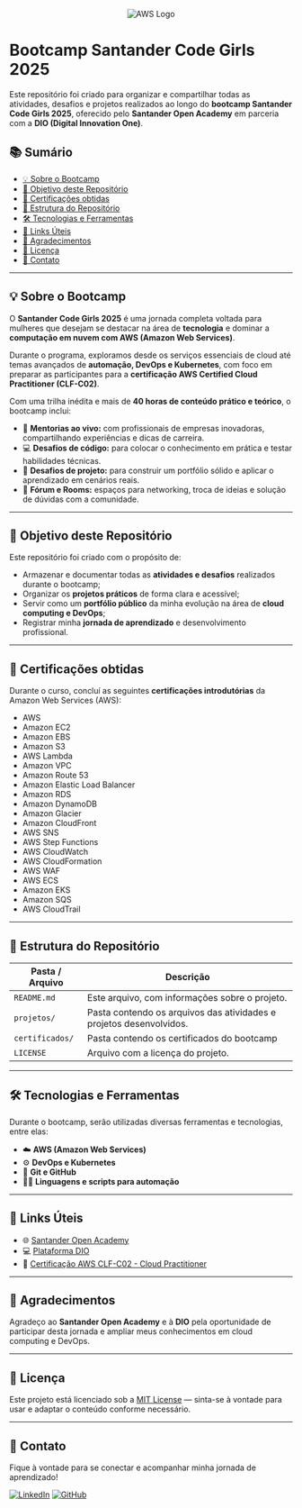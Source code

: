 <p align="center">
  <img src="https://img.icons8.com/color/96/amazon-web-services.png" alt="AWS Logo">
</p>

# Bootcamp Santander Code Girls 2025

Este repositório foi criado para organizar e compartilhar todas as atividades, desafios e projetos realizados ao longo do **bootcamp Santander Code Girls 2025**, oferecido pelo **Santander Open Academy** em parceria com a **DIO (Digital Innovation One)**.

## 📚 Sumário

- [💡 Sobre o Bootcamp](#-sobre-o-bootcamp)
- [🎯 Objetivo deste Repositório](#-objetivo-deste-repositório)
- [🏅 Certificações obtidas](#-certificações-obtidas)
- [📂 Estrutura do Repositório](#-estrutura-do-repositório)
- [🛠️ Tecnologias e Ferramentas](#️-tecnologias-e-ferramentas)
- [🔗 Links Úteis](#-links-úteis)
- [🌟 Agradecimentos](#-agradecimentos)
- [📜 Licença](#-licença)
- [🤝 Contato](#-contato)

---

## 💡 Sobre o Bootcamp

O **Santander Code Girls 2025** é uma jornada completa voltada para mulheres que desejam se destacar na área de **tecnologia** e dominar a **computação em nuvem com AWS (Amazon Web Services)**.

Durante o programa, exploramos desde os serviços essenciais de cloud até temas avançados de **automação, DevOps e Kubernetes**, com foco em preparar as participantes para a **certificação AWS Certified Cloud Practitioner (CLF-C02)**.

Com uma trilha inédita e mais de **40 horas de conteúdo prático e teórico**, o bootcamp inclui:

- 💬 **Mentorias ao vivo:** com profissionais de empresas inovadoras, compartilhando experiências e dicas de carreira.
- 💻 **Desafios de código:** para colocar o conhecimento em prática e testar habilidades técnicas.
- 🧩 **Desafios de projeto:** para construir um portfólio sólido e aplicar o aprendizado em cenários reais.
- 🧠 **Fórum e Rooms:** espaços para networking, troca de ideias e solução de dúvidas com a comunidade.

---

## 🎯 Objetivo deste Repositório

Este repositório foi criado com o propósito de:

- Armazenar e documentar todas as **atividades e desafios** realizados durante o bootcamp;
- Organizar os **projetos práticos** de forma clara e acessível;
- Servir como um **portfólio público** da minha evolução na área de **cloud computing e DevOps**;
- Registrar minha **jornada de aprendizado** e desenvolvimento profissional.

---
## 🏅 Certificações obtidas

Durante o curso, concluí as seguintes **certificações introdutórias** da Amazon Web Services (AWS):

- AWS  
- Amazon EC2  
- Amazon EBS  
- Amazon S3  
- AWS Lambda  
- Amazon VPC  
- Amazon Route 53  
- Amazon Elastic Load Balancer  
- Amazon RDS  
- Amazon DynamoDB  
- Amazon Glacier  
- Amazon CloudFront  
- AWS SNS  
- AWS Step Functions  
- AWS CloudWatch  
- AWS CloudFormation  
- AWS WAF  
- AWS ECS  
- Amazon EKS  
- Amazon SQS  
- AWS CloudTrail


---

## 📂 Estrutura do Repositório

| Pasta / Arquivo | Descrição |
|-----------------|-----------|
| `README.md`     | Este arquivo, com informações sobre o projeto. |
| `projetos/`    | Pasta contendo os arquivos das atividades e projetos desenvolvidos. |
| `certificados/`       | Pasta contendo os certificados do bootcamp |
| `LICENSE`       | Arquivo com a licença do projeto. |

---

## 🛠️ Tecnologias e Ferramentas

Durante o bootcamp, serão utilizadas diversas ferramentas e tecnologias, entre elas:

- ☁️ **AWS (Amazon Web Services)**
- ⚙️ **DevOps e Kubernetes**
- 🧰 **Git e GitHub**
- 🧑‍💻 **Linguagens e scripts para automação**

---

## 🔗 Links Úteis

- 🌐 [Santander Open Academy](https://www.santanderopenacademy.com/)
- 💻 [Plataforma DIO](https://www.dio.me/)
- 📘 [Certificação AWS CLF-C02 - Cloud Practitioner](https://aws.amazon.com/pt/certification/certified-cloud-practitioner/)

---

## 🌟 Agradecimentos

Agradeço ao **Santander Open Academy** e à **DIO** pela oportunidade de participar desta jornada e ampliar meus conhecimentos em cloud computing e DevOps.

---

## 📜 Licença

Este projeto está licenciado sob a [MIT License](LICENSE) — sinta-se à vontade para usar e adaptar o conteúdo conforme necessário.

---

## 🤝 Contato

Fique à vontade para se conectar e acompanhar minha jornada de aprendizado!

[![LinkedIn](https://img.icons8.com/fluency/48/linkedin.png)](https://www.linkedin.com/in/lara-andrade-b9ba3047/)
[![GitHub](https://img.icons8.com/sf-ultralight/48/github.png)](https://github.com/Lara-fernanda-silva-Andrade)
